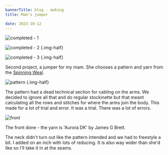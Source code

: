 ```yaml
---
bannerTitle: blog - making
title: Mam's jumper

date: 2023-10-12
---
```


![completed - 1](/images/stuff/mam-jumper-1.jpg)

![completed - 2](/images/stuff/mam-jumper-2.jpg)
{.img-half}

![completed - 3](/images/stuff/mam-jumper-3.jpg)
{.img-half}

Second project, a jumper for my mam. She chooses a pattern and yarn from
the [Spinning Weal](https://spinningweal.co.uk/).

![pattern](/images/stuff/mam-jumper-pattern.jpg)
{.img-half}

The pattern had a dead technical section for cabling on the arms. We decided to
ignore all that and do regular stockinette but that meant calculating all the
rows and stitches for where the arms join the body. This made for a lot of
trial and error. It was a trial. There was a lot of errors.

![front](/images/stuff/mam-jumper-front.jpg)

The front done - the yarn is 'Aurora DK' by James G Brett.

The neck didn't turn out like the pattern intended and we had to freestyle a
bit. I added on an inch with lots of reducing. It is also way wider than she'd
like so I'll take it in at the seams.
